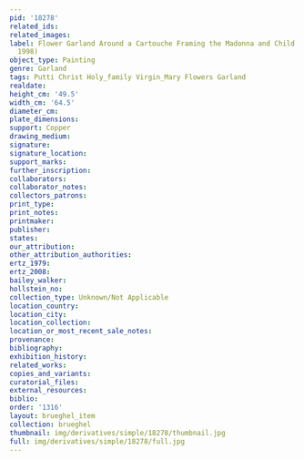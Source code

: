 ```yaml
---
pid: '18278'
related_ids: 
related_images: 
label: Flower Garland Around a Cartouche Framing the Madonna and Child (Vienna, Dorotheum,
  1998)
object_type: Painting
genre: Garland
tags: Putti Christ Holy_family Virgin_Mary Flowers Garland
realdate: 
height_cm: '49.5'
width_cm: '64.5'
diameter_cm: 
plate_dimensions: 
support: Copper
drawing_medium: 
signature: 
signature_location: 
support_marks: 
further_inscription: 
collaborators: 
collaborator_notes: 
collectors_patrons: 
print_type: 
print_notes: 
printmaker: 
publisher: 
states: 
our_attribution: 
other_attribution_authorities: 
ertz_1979: 
ertz_2008: 
bailey_walker: 
hollstein_no: 
collection_type: Unknown/Not Applicable
location_country: 
location_city: 
location_collection: 
location_or_most_recent_sale_notes: 
provenance: 
bibliography: 
exhibition_history: 
related_works: 
copies_and_variants: 
curatorial_files: 
external_resources: 
biblio: 
order: '1316'
layout: brueghel_item
collection: brueghel
thumbnail: img/derivatives/simple/18278/thumbnail.jpg
full: img/derivatives/simple/18278/full.jpg
---
```

